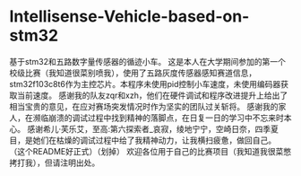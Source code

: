 # Intellisense-Vehicle-based-on-stm32
基于stm32和五路数字量传感器的循迹小车。
这是本人在大学期间参加的第一个校级比赛（我知道很菜别喷我），使用了五路灰度传感器感知赛道信息，stm32f103c8t6作为主控芯片。本程序未使用pid控制小车速度，未使用编码器获取当前速度。
感谢我的队友zqr和xzh，他们在硬件调试和程序改进提升上给出了相当宝贵的意见，在应对赛场突发情况时作为坚实的团队过关斩将。
感谢我的家人，在濒临崩溃的调试过程中找到精神的落脚点，在日复一日的学习中不忘来时本心。
感谢希儿·芙乐艾，至高:第六探索者_哀寂，绫地宁宁，空崎日奈，四季夏目，是她们在枯燥的调试过程中给了我精神动力，让我横扫疲惫，做回自己。
（这个README好正式）（划掉）
欢迎各位用于自己的比赛项目（我知道我很菜憋拷打我），但请注明出处。
